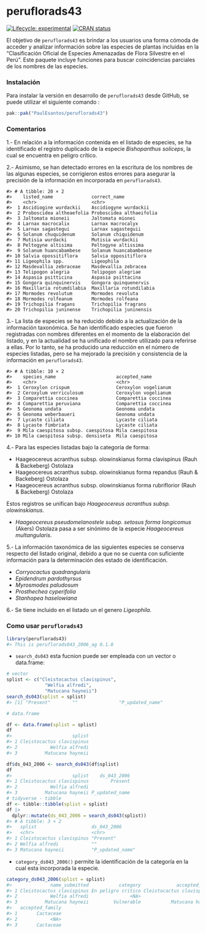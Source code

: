 
<!-- README.md is generated from README.Rmd. Please edit that file -->

# peruflorads43

<!-- badges: start -->

[![Lifecycle:
experimental](https://img.shields.io/badge/lifecycle-experimental-orange.svg)](https://lifecycle.r-lib.org/articles/stages.html#experimental)
[![CRAN
status](https://www.r-pkg.org/badges/version/peruflorads43)](https://CRAN.R-project.org/package=peruflorads43)
<!-- badges: end -->

El objetivo de `peruflorads43` es brindar a los usuarios una forma
cómoda de acceder y analizar información sobre las especies de plantas
incluidas en la “Clasificación Oficial de Especies Amenazadas de Flora
Silvestre en el Perú”. Este paquete incluye funciones para buscar
coincidencias parciales de los nombres de las especies.

### Instalación

Para instalar la versión en desarrollo de `peruflorads43` desde GitHub,
se puede utilizar el siguiente comando :

``` r
pak::pak("PaulEsantos/peruflorads43")
```

### Comentarios

1.- En relación a la información contenida en el listado de especies, se
ha identificado el registro duplicado de la especie *Bishopanthus
soliceps*, la cual se encuentra en peligro crítico.

2.- Asimismo, se han detectado errores en la escritura de los nombres de
las algunas especies, se corrigieron estos errores para asegurar la
precisión de la información en incorporada en `peruflorads43`.

    #> # A tibble: 20 × 2
    #>    listed_name              correct_name            
    #>    <chr>                    <chr>                   
    #>  1 Ascidiogine wurdackii    Ascidiogyne wurdackii   
    #>  2 Proboscidea altheaefolia Proboscidea althaeifolia
    #>  3 Jaltomata mioneii        Jaltomata mionei        
    #>  4 Larnax macrocalix        Larnax macrocalyx       
    #>  5 Larnax sagastegui        Larnax sagasteguii      
    #>  6 Solanum chuquidenum      Solanum chiquidenum     
    #>  7 Mutisia wurdacki         Mutisia wurdackii       
    #>  8 Peltogyne altisima       Peltogyne altissima     
    #>  9 Solanum huancabambese    Solanum huancabambense  
    #> 10 Salvia opossitiflora     Salvia oppositiflora    
    #> 11 Ligeophila spp.          Ligeophila              
    #> 12 Masdevallia zebraceae    Masdevallia zebracea    
    #> 13 Telipogon alegria        Telipogon alegriae      
    #> 14 Aspasia psitticina       Aspasia psittacina      
    #> 15 Gongora quinquinervis    Gongora quinquenervis   
    #> 16 Maxillaria rotumdilabia  Maxillaria rotundilabia 
    #> 17 Mormodes revolutum       Mormodes revoluta       
    #> 18 Mormodes rolfeanum       Mormodes rolfeana       
    #> 19 Trichopilia fragans      Trichopilia fragrans    
    #> 20 Trichopilia juninense    Trichopilia juninensis

3.- La lista de especies se ha reducido debido a la actualización de la
información taxonómica. Se han identificado especies que fueron
registradas con nombres diferentes en el momento de la elaboración del
listado, y en la actualidad se ha unificado el nombre utilizado para
referirse a ellas. Por lo tanto, se ha producido una reducción en el
número de especies listadas, pero se ha mejorado la precisión y
consistencia de la información en `peruflorads43`.

    #> # A tibble: 10 × 2
    #>    species_name                      accepted_name       
    #>    <chr>                             <chr>               
    #>  1 Ceroxylon crispum                 Ceroxylon vogelianum
    #>  2 Ceroxylum verriculosum            Ceroxylon vogelianum
    #>  3 Comparettia coccinea              Comparettia coccinea
    #>  4 Comparettia peruviana             Comparettia coccinea
    #>  5 Geonoma undata                    Geonoma undata      
    #>  6 Geonoma weberbaueri               Geonoma undata      
    #>  7 Lycaste ciliata                   Lycaste ciliata     
    #>  8 Lycaste fimbriata                 Lycaste ciliata     
    #>  9 Mila caespitosa subsp. caespitosa Mila caespitosa     
    #> 10 Mila caespitosa subsp. densiseta  Mila caespitosa

4.- Para las especies listadas bajo la categoría de forma:

- Haageocereus acranthus subsp. olowinskianus forma clavispinus (Rauh &
  Backeberg) Ostolaza
- Haageocereus acranthus subsp. olowinskianus forma repandus (Rauh &
  Backeberg) Ostolaza  
- Haageocereus acranthus subsp. olowinskianus forma rubriflorior (Rauh &
  Backeberg) Ostolaza

Estos registros se unifican bajo *Haageocereus acranthus subsp.
olowinskianus*.

- *Haageocereus pseudomelanostele subsp. setosus forma longicomus*
  (Akers) Ostolaza pasa a ser sinónimo de la especie *Haageocereus
  multangularis*.

5.- La información taxonómica de las siguientes especies se conserva
respecto del listado original, debido a que no se cuenta con suficiente
información para la determinación des estado de identificación.

- *Corryocactus quadrangularis*
- *Epidendrum pardothyrsus*
- *Myrosmodes paludosum*
- *Prosthechea cyperifolia*
- *Stanhopea haselowiana*

6.- Se tiene incluido en el listado un el genero *Ligeophila*.

### Como usar `peruflorads43`

``` r
library(peruflorads43)
#> This is peruflorads043_2006_ag 0.1.0
```

- `search_ds043` esta fucnion puede ser empleada con un vector o
  data.frame:

``` r
# vector
splist <- c("Cleistocactus clavispinus",
              "Welfia alfredi",
              "Matucana hayneii")
search_ds043(splist = splist)
#> [1] "Present"        ""               "P_updated_name"

# data.frame

df <- data.frame(splist = splist)
df
#>                      splist
#> 1 Cleistocactus clavispinus
#> 2            Welfia alfredi
#> 3          Matucana hayneii

df$ds_043_2006 <- search_ds043(df$splist)
df
#>                      splist    ds_043_2006
#> 1 Cleistocactus clavispinus        Present
#> 2            Welfia alfredi               
#> 3          Matucana hayneii P_updated_name
# tidyverse - tibble
df <- tibble::tibble(splist = splist)
df |> 
  dplyr::mutate(ds_043_2006 = search_ds043(splist))
#> # A tibble: 3 × 2
#>   splist                    ds_043_2006     
#>   <chr>                     <chr>           
#> 1 Cleistocactus clavispinus "Present"       
#> 2 Welfia alfredi            ""              
#> 3 Matucana hayneii          "P_updated_name"
```

- `category_ds043_2006()` permite la identificación de la categoría en
  la cual esta incorporada la especie.

``` r
category_ds043_2006(splist = splist)
#>              name_submitted           category             accepted_name
#> 1 Cleistocactus clavispinus En peligro critico Cleistocactus clavispinus
#> 2            Welfia alfredi               <NA>                      <NA>
#> 3          Matucana hayneii         Vulnerable           Matucana haynei
#>   accepted_family
#> 1       Cactaceae
#> 2            <NA>
#> 3       Cactaceae
```

